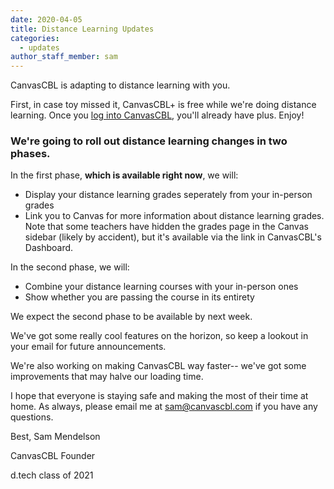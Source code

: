 ```yaml
---
date: 2020-04-05
title: Distance Learning Updates
categories:
  - updates
author_staff_member: sam
---
```


CanvasCBL is adapting to distance learning with you.

First, in case toy missed it, CanvasCBL+ is free while we're doing distance
learning. Once you [log into CanvasCBL](https://app.canvascbl.com), you'll
already have plus. Enjoy!

### We're going to roll out distance learning changes in two phases.

In the first phase, **which is available right now**, we will:

- Display your distance learning grades seperately from your in-person grades
- Link you to Canvas for more information about distance learning grades.
Note that some teachers have hidden the grades page in the Canvas sidebar
(likely by accident), but it's available via the link in CanvasCBL's Dashboard.

In the second phase, we will:

- Combine your distance learning courses with your in-person ones
- Show whether you are passing the course in its entirety

We expect the second phase to be available by next week.

We've got some really cool features on the horizon, so keep a lookout in your
email for future announcements.

We're also working on making CanvasCBL way faster-- we've got some improvements
that may halve our loading time.

I hope that everyone is staying safe and making the most of their time at home.
As always, please email me at sam@canvascbl.com if you have any questions.

Best,
Sam Mendelson

CanvasCBL Founder

d.tech class of 2021